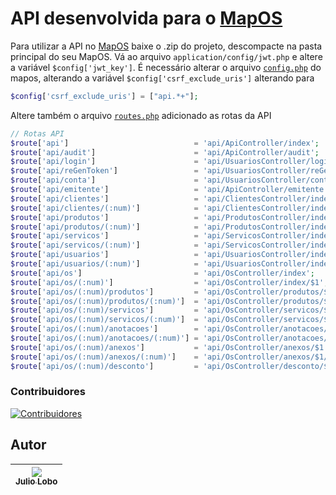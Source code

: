 
# API desenvolvida para o [MapOS](https://github.com/RamonSilva20/mapos)

Para utilizar a API no [MapOS](https://github.com/RamonSilva20/mapos) baixe o .zip do projeto, descompacte na pasta principal do seu MapOS.
Vá ao arquivo `application/config/jwt.php`
e altere a variável `$config['jwt_key']`.
É necessário alterar o arquivo [`config.php`](https://github.com/RamonSilva20/mapos/blob/a6ae21e0e64aa2407005ab246d1c6efa445f68dc/application/config/config.php#L449) do mapos, alterando a variável `$config['csrf_exclude_uris']` alterando para 
```php
$config['csrf_exclude_uris'] = ["api.*+"];
```
Altere também o arquivo [`routes.php`](https://github.com/RamonSilva20/mapos/blob/a6ae21e0e64aa2407005ab246d1c6efa445f68dc/application/config/routes.php#L46) adicionado as rotas da API 
```php
// Rotas API
$route['api']                            = 'api/ApiController/index';
$route['api/audit']                      = 'api/ApiController/audit';
$route['api/login']                      = 'api/UsuariosController/login';
$route['api/reGenToken']                 = 'api/UsuariosController/reGenToken';
$route['api/conta']                      = 'api/UsuariosController/conta';
$route['api/emitente']                   = 'api/ApiController/emitente';
$route['api/clientes']                   = 'api/ClientesController/index';
$route['api/clientes/(:num)']            = 'api/ClientesController/index/$1';
$route['api/produtos']                   = 'api/ProdutosController/index';
$route['api/produtos/(:num)']            = 'api/ProdutosController/index/$1';
$route['api/servicos']                   = 'api/ServicosController/index';
$route['api/servicos/(:num)']            = 'api/ServicosController/index/$1';
$route['api/usuarios']                   = 'api/UsuariosController/index';
$route['api/usuarios/(:num)']            = 'api/UsuariosController/index/$1';
$route['api/os']                         = 'api/OsController/index';
$route['api/os/(:num)']                  = 'api/OsController/index/$1';
$route['api/os/(:num)/produtos']         = 'api/OsController/produtos/$1';
$route['api/os/(:num)/produtos/(:num)']  = 'api/OsController/produtos/$1/$2';
$route['api/os/(:num)/servicos']         = 'api/OsController/servicos/$1';
$route['api/os/(:num)/servicos/(:num)']  = 'api/OsController/servicos/$1/$2';
$route['api/os/(:num)/anotacoes']        = 'api/OsController/anotacoes/$1';
$route['api/os/(:num)/anotacoes/(:num)'] = 'api/OsController/anotacoes/$1/$2';
$route['api/os/(:num)/anexos']           = 'api/OsController/anexos/$1';
$route['api/os/(:num)/anexos/(:num)']    = 'api/OsController/anexos/$1/$2';
$route['api/os/(:num)/desconto']         = 'api/OsController/desconto/$1';
```

### Contribuidores
[![Contribuidores](https://contrib.rocks/image?repo=juliolobo/api-mapos)](https://github.com/juliolobo/api-mapos/graphs/contributors)

## Autor
| [<img src="https://avatars.githubusercontent.com/juliolobo?s=115"><br><sub>Julio Lobo</sub>](https://github.com/juliolobo) |
| :---: |
